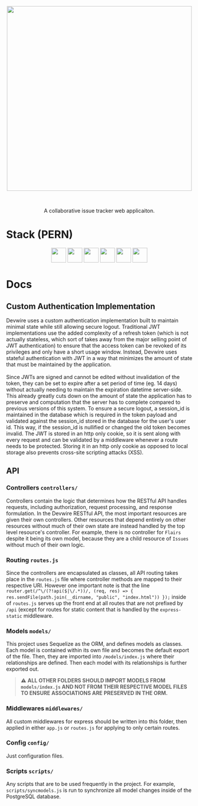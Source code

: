 <br>
<br>
<p align="center">
  <img align="center" width="500px" src="https://user-images.githubusercontent.com/76667723/160297092-479f7ebd-092b-4e30-a789-27e8aa9c538b.svg">
</p>

<br>

<p align="center">A collaborative issue tracker web applicaiton.</p>

# Stack (PERN)
<p align="center" vertical-align="middle">
    <img src="https://img.shields.io/badge/-Express-303030?logo=express&logoColor=ffffff&style=for-the-badge&logoWidth=20" height="40"/>
    <img src="https://img.shields.io/badge/-React-282c34?logo=react&logoColor=61DBFB&style=for-the-badge&logoWidth=20" height="40"/>
    <img src="https://img.shields.io/badge/-postgresql-31648c?logo=postgresql&logoColor=ffffff&style=for-the-badge&logoWidth=20" height="40"/>
    <img src="https://img.shields.io/badge/-SASS-CD6799?logo=sass&logoColor=ffffff&style=for-the-badge&logoWidth=20" height="40"/>
    <img src="https://img.shields.io/badge/-Node.js-3c873a?logo=node.js&logoColor=ffffff&style=for-the-badge&logoWidth=20" height="40">
    <img src="https://img.shields.io/badge/-Redux%20Toolkit-764abc?logo=redux&logoColor=ffffff&style=for-the-badge&logoWidth=20" height="40">
</p>

# Docs
## Custom Authentication Implementation

Devwire uses a custom authentication implementation built to maintain minimal state while still allowing secure logout. Traditional JWT implementations use the added complexity of a refresh token (which is not actually stateless, which sort of takes away from the major selling point of JWT authentication) to ensure that the access token can be revoked of its privileges and only have a short usage window. Instead, Devwire uses stateful authentication with JWT in a way that minimizes the amount of state that must be maintained by the application.
<br><br>
Since JWTs are signed and cannot be edited without invalidation of the token, they can be set to expire after a set period of time (eg. 14 days) without actually needing to maintain the expiration datetime server-side. This already greatly cuts down on the amount of state the application has to preserve and computation that the server has to complete compared to previous versions of this system. To ensure a secure logout, a session_id is maintained in the database which is required in the token payload and validated against the session_id stored in the database for the user's user id. This way, if the session_id is nullified or changed the old token becomes invalid. The JWT is stored in an http only cookie, so it is sent along with every request and can be validated by a middleware whenever a route needs to be protected. Storing it in an http only cookie as opposed to local storage also prevents cross-site scripting attacks (XSS).

## API
### Controllers `controllers/` 
Controllers contain the logic that determines how the RESTful API handles requests, including authorization, request processing, and response formulation. In the Devwire RESTful API, the most important resources are given their own controllers. Other resources that depend entirely on other resources without much of their own state are instead handled by the top level resource's controller. For example, there is no controller for `Flairs` despite it being its own model, because they are a child resource of `Issues` without much of their own logic. 

### Routing `routes.js`
Since the controllers are encapsulated as classes, all API routing takes place in the `routes.js` file where controller methods are mapped to their respective URI. However one important note is that the line 
```router.get(/^\/(?!api($|\/.*))/, (req, res) => { res.sendFile(path.join(__dirname, "public", "index.html")) });``` 
inside of `routes.js` serves up the front end at all routes that are not prefixed by `/api` (except for routes for static content that is handled by the `express-static` middleware.

### Models `models/`
This project uses Sequelize as the ORM, and defines models as classes. Each model is contained within its own file and becomes the default export of the file. Then, they are imported into `/models/index.js` where their relationships are defined. Then each model with its relationships is further exported out. 
   
> ⚠️ __ALL OTHER FOLDERS SHOULD IMPORT MODELS FROM `models/index.js` AND NOT FROM THEIR RESPECTIVE MODEL FILES TO ENSURE ASSOCIATIONS ARE PRESERVED IN THE ORM.__

### Middlewares `middlewares/`
All custom middlewares for express should be written into this folder, then applied in either `app.js` or `routes.js` for applying to only certain routes.

### Config `config/`
Just configuration files.

### Scripts `scripts/`
Any scripts that are to be used frequently in the project. For example, `scripts/syncmodels.js` is run to synchronize all model changes inside of the PostgreSQL database.
